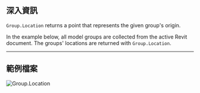 ## 深入資訊
`Group.Location` returns a point that represents the given group's origin.

In the example below, all model groups are collected from the active Revit document. The groups' locations are returned with `Group.Location`.

___
## 範例檔案

![Group.Location](./Revit.Elements.Group.Location_img.jpg)
